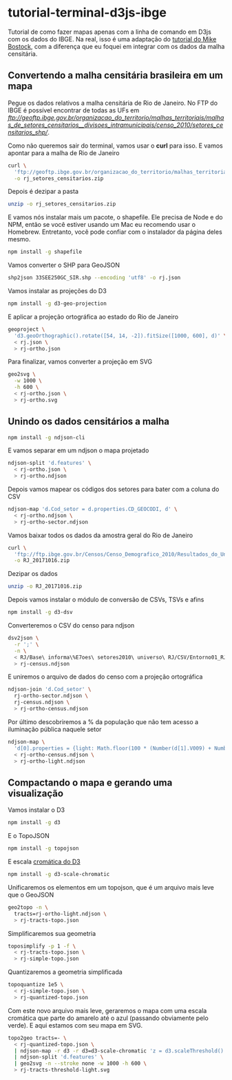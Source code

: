 # tutorial-terminal-d3js-ibge
Tutorial de como fazer mapas apenas com a linha de comando em D3js com os 
dados do IBGE. Na real, isso é uma adaptação do [tutorial do Mike Bostock](https://medium.com/@mbostock/command-line-cartography-part-1-897aa8f8ca2c), 
com a diferença que eu foquei em integrar com os dados da malha censitária.

## Convertendo a malha censitária brasileira em um mapa
Pegue os dados relativos a malha censitária de Rio de Janeiro. No FTP do IBGE
é possível encontrar de todas as UFs em _ftp://geoftp.ibge.gov.br/organizacao_do_territorio/malhas_territoriais/malhas_de_setores_censitarios__divisoes_intramunicipais/censo_2010/setores_censitarios_shp/_.  
  
Como não queremos sair do terminal, vamos usar o __curl__ para isso. E vamos
apontar para a malha de Rio de Janeiro 

```bash
curl \
  'ftp://geoftp.ibge.gov.br/organizacao_do_territorio/malhas_territoriais/malhas_de_setores_censitarios__divisoes_intramunicipais/censo_2010/setores_censitarios_shp/rj/rj_setores_censitarios.zip' \
  -o rj_setores_censitarios.zip
```

Depois é dezipar a pasta

```bash
unzip -o rj_setores_censitarios.zip
```

E vamos nós instalar mais um pacote, o shapefile. Ele precisa de 
Node e do NPM, então se você estiver usando um Mac eu recomendo usar o Homebrew. 
Entretanto, você pode confiar  com o instalador da página deles mesmo.

```bash
npm install -g shapefile
```

Vamos converter o SHP para GeoJSON

```bash
shp2json 33SEE250GC_SIR.shp --encoding 'utf8' -o rj.json
```

Vamos instalar as projeções do D3

```bash
npm install -g d3-geo-projection
```

E aplicar a projeção ortográfica ao estado do Rio de Janeiro

```bash
geoproject \
  'd3.geoOrthographic().rotate([54, 14, -2]).fitSize([1000, 600], d)' \
  < rj.json \
  > rj-ortho.json
```

Para finalizar, vamos converter a projeção em SVG

```bash
geo2svg \
  -w 1000 \
  -h 600 \
  < rj-ortho.json \
  > rj-ortho.svg
```

## Unindo os dados censitários a malha

```bash
npm install -g ndjson-cli
```

E vamos separar em um ndjson o mapa projetado

```bash
ndjson-split 'd.features' \
  < rj-ortho.json \
  > rj-ortho.ndjson
```

Depois vamos mapear os códigos dos setores para bater com a coluna do CSV

```bash
ndjson-map 'd.Cod_setor = d.properties.CD_GEOCODI, d' \
  < rj-ortho.ndjson \
  > rj-ortho-sector.ndjson
```

Vamos baixar todos os dados da amostra geral do Rio de Janeiro

```bash
curl \
  'ftp://ftp.ibge.gov.br/Censos/Censo_Demografico_2010/Resultados_do_Universo/Agregados_por_Setores_Censitarios/RJ_20171016.zip' \
  -o RJ_20171016.zip
```

Dezipar os dados

```bash
unzip -o RJ_20171016.zip
```

Depois vamos instalar o módulo de conversão de CSVs, TSVs e afins

```bash
npm install -g d3-dsv
```

Converteremos o CSV do censo para ndjson

```bash
dsv2json \
  -r ';' \
  -n \
  < RJ/Base\ informa\%E7oes\ setores2010\ universo\ RJ/CSV/Entorno01_RJ.csv \
  > rj-census.ndjson
```

E uniremos o arquivo de dados do censo com a projeção ortográfica

```bash
ndjson-join 'd.Cod_setor' \
  rj-ortho-sector.ndjson \
  rj-census.ndjson \
  > rj-ortho-census.ndjson
```

Por último descobriremos a % da população que não tem acesso a iluminação
pública naquele setor

```bash
ndjson-map \
  'd[0].properties = {light: Math.floor(100 * (Number(d[1].V009) + Number(d[1].V011) + Number(d[1].V013)) / d[1].V001)}, d[0]' \
  < rj-ortho-census.ndjson \
  > rj-ortho-light.ndjson
```

## Compactando o mapa e gerando uma visualização

Vamos instalar o D3

```bash
npm install -g d3
```

E o TopoJSON

```bash
npm install -g topojson
```

E escala [cromática do D3](https://github.com/d3/d3-scale-chromatic)

```bash
npm install -g d3-scale-chromatic
```

Unificaremos os elementos em um topojson, que é um arquivo mais leve que o GeoJSON

```bash
geo2topo -n \
  tracts=rj-ortho-light.ndjson \
  > rj-tracts-topo.json
```

Simplificaremos sua geometria

```bash
toposimplify -p 1 -f \
  < rj-tracts-topo.json \
  > rj-simple-topo.json
```

Quantizaremos a geometria simplificada

```bash
topoquantize 1e5 \
  < rj-simple-topo.json \
  > rj-quantized-topo.json
```

Com este novo arquivo mais leve, geraremos o mapa com uma escala cromática que 
parte do amarelo até o azul (passando obviamente pelo verde). E aqui estamos com 
seu mapa em SVG. 

```bash
topo2geo tracts=- \
  < rj-quantized-topo.json \
  | ndjson-map -r d3 -r d3=d3-scale-chromatic 'z = d3.scaleThreshold().domain([0, 10, 20, 30, 40, 50, 60, 70, 80, 90, 100]).range(d3.schemeYlGnBu[9]), d.features.forEach(f => f.properties.fill = z(f.properties.light)), d' \
  | ndjson-split 'd.features' \
  | geo2svg -n --stroke none -w 1000 -h 600 \
  > rj-tracts-threshold-light.svg
  ```
